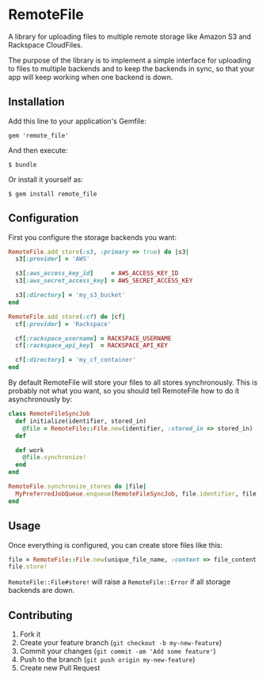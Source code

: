 # RemoteFile

A library for uploading files to multiple remote storage like Amazon S3 and Rackspace CloudFiles.

The purpose of the library is to implement a simple interface for uploading to files to multiple backends
and to keep the backends in sync, so that your app will keep working when one backend is down.

## Installation

Add this line to your application's Gemfile:

    gem 'remote_file'

And then execute:

    $ bundle

Or install it yourself as:

    $ gem install remote_file

## Configuration

First you configure the storage backends you want:

```ruby
RemoteFile.add_store(:s3, :primary => true) do |s3|
  s3[:provider] = 'AWS'

  s3[:aws_access_key_id]     = AWS_ACCESS_KEY_ID
  s3[:aws_secret_access_key] = AWS_SECRET_ACCESS_KEY

  s3[:directory] = 'my_s3_bucket'
end

RemoteFile.add_store(:cf) do |cf|
  cf[:provider] = 'Rackspace'

  cf[:rackspace_username] = RACKSPACE_USERNAME
  cf[:rackspace_api_key]  = RACKSPACE_API_KEY

  cf[:directory] = 'my_cf_container'
end
```

By default RemoteFile will store your files to all stores synchronously. This is probably not what you want,
so you should tell RemoteFile how to do it asynchronously by:

```ruby
class RemoteFileSyncJob
  def initialize(identifier, stored_in)
    @file = RemoteFile::File.new(identifier, :stored_in => stored_in)
  def

  def work
    @file.synchronize!
  end
end

RemoteFile.synchronize_stores do |file|
  MyPreferredJobQueue.enqueue(RemoteFileSyncJob, file.identifier, file.stored_in)
end
```

## Usage

Once everything is configured, you can create store files like this:

```ruby
file = RemoteFile::File.new(unique_file_name, :content => file_content, :content_type => content_type)
file.store!
```

`RemoteFile::File#store!` will raise a `RemoteFile::Error` if all storage backends are down.

## Contributing

1. Fork it
2. Create your feature branch (`git checkout -b my-new-feature`)
3. Commit your changes (`git commit -am 'Add some feature'`)
4. Push to the branch (`git push origin my-new-feature`)
5. Create new Pull Request
